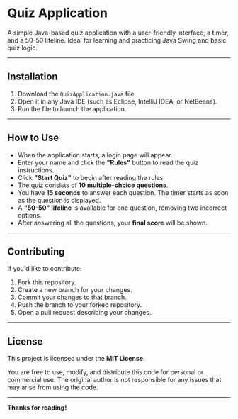# Quiz Application

A simple Java-based quiz application with a user-friendly interface, a timer, and a 50-50 lifeline. Ideal for learning and practicing Java Swing and basic quiz logic.

---

## Installation

1. Download the `QuizApplication.java` file.
2. Open it in any Java IDE (such as Eclipse, IntelliJ IDEA, or NetBeans).
3. Run the file to launch the application.

---

## How to Use

- When the application starts, a login page will appear.
- Enter your name and click the **"Rules"** button to read the quiz instructions.
- Click **"Start Quiz"** to begin after reading the rules.
- The quiz consists of **10 multiple-choice questions**.
- You have **15 seconds** to answer each question. The timer starts as soon as the question is displayed.
- A **"50-50" lifeline** is available for one question, removing two incorrect options.
- After answering all the questions, your **final score** will be shown.

---

## Contributing

If you'd like to contribute:

1. Fork this repository.
2. Create a new branch for your changes.
3. Commit your changes to that branch.
4. Push the branch to your forked repository.
5. Open a pull request describing your changes.

---

## License

This project is licensed under the **MIT License**.

You are free to use, modify, and distribute this code for personal or commercial use. The original author is not responsible for any issues that may arise from using the code.

---

**Thanks for reading!**
